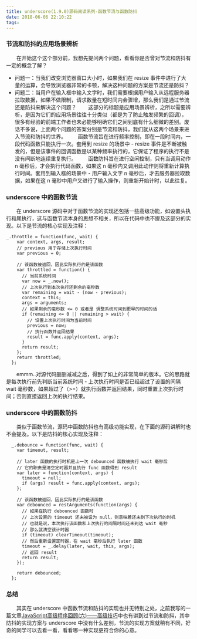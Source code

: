 ```yaml
---
title: underscore(1.9.0)源码阅读系列-函数节流与函数防抖
date: 2018-06-06 22:10:22
tags:
---
```


### 节流和防抖的应用场景辨析
　　在开始这个这个部分前，我想先提问两个问题，看看你是否曾对节流和防抖有一定的概念了解？
- 问题一：当我们改变浏览器窗口大小时，如果我们在 resize 事件中进行了大量的运算，会导致浏览器非常的卡顿，解决这种问题的方案是节流还是防抖？
- 问题二：当用户在输入框中输入文字时，我们需要根据用户输入从远程服务器拉取数据，如果不做限制，请求数量在短时间内会骤增，那么我们是通过节流还是防抖来解决这个问题？
　　这部分的标题是应用场景辨析，之所以需要辨析，是因为它们的应用场景往往十分类似（都是为了防止触发频繁的回调），很多有经验的前端工作者也未必能够明确它们之间到底有什么细微的差别。废话不多说，上面两个问题的答案分别是节流和防抖，我们就从这两个场景来进入节流和防抖的世界。
　　函数节流旨在进行频率控制，即在一段时间内，一段代码函数只能执行一次。套用到 resize 的场景中 - resize 事件是不断被触发的，但是该事件的回调函数是以某种频率执行的，它保证了程序的执行不是没有间断地连续重复执行。
　　函数防抖旨在进行空闲控制，只有当调用动作 n 毫秒后，才会执行代码函数，如果这 n 毫秒内又调用此动作则将重新计算执行时间。套用到输入框的场景中 - 用户输入文字 n 毫秒后，才去服务器拉取数据，如果在这 n 毫秒中用户又进行了输入操作，则重新开始计时，以此往复。

### underscore 中的函数节流
　　在 underscore 源码中对于函数节流的实现还包括一些高级功能，如设置头执行和尾执行，这与函数节流本身的思想不相关，所以在代码中也不提及这部分的实现。以下是节流的核心实现及注释：
```
_.throttle = function(func, wait) {
    var context, args, result;
    // previous 用于存储上次执行时间
    var previous = 0;

    // 该函数被返回，因此实际执行的是该函数
    var throttled = function() {
      // 当前系统时间
      var now = _.now();
      // 上次执行到本次执行还剩余的毫秒数
      var remaining = wait - (now - previous);
      context = this;
      args = arguments;
      // 如果剩余的毫秒数 <= 0 或者是 调整系统时间到更早的时间的话
      if (remaining <= 0 || remaining > wait) {
        // 设置上次执行时间为当前时间
        previous = now;
        // 执行函数并返回结果
        result = func.apply(context, args);
      }
      return result;
    };
    return throttled;
  };
```
　　emmm..对源代码删删减减之后，得到了如上的非常简单的版本。它的思路就是每次执行前先判断当前系统时间 - 上次执行时间是否已经超过了设置的间隔 wait 毫秒数，如果超过了（>=）就执行函数并返回结果，同时重置上次执行时间；否则直接返回上次的执行结果。

### underscore 中的函数防抖
　　类似于函数节流，源码中函数防抖也有高级功能实现，在下面的源码讲解时也不会提及。以下是防抖的核心实现及注释：
```
  _.debounce = function(func, wait) {
    var timeout, result;

    // later 函数的执行时机是上一次 debounced 函数被执行 wait 毫秒后
    // 它的职责是清空定时器并且执行 func 函数得到 result
    var later = function(context, args) {
      timeout = null;
      if (args) result = func.apply(context, args);
    };

    // 该函数被返回，因此实际执行的是该函数
    var debounced = restArguments(function(args) {
      // 如果在执行 debounced 函数时
      // 上次设置的 timeout 还未被设为 null，则意味着还未到下次执行的时机
      // 也就是说，本次执行该函数和上次执行的间隔时间还未到达 wait 毫秒
      // 那么就清空该计时器
      if (timeout) clearTimeout(timeout);
      // 然后重新设置定时器，在 wait 毫秒后执行 later 函数
      timeout = _.delay(later, wait, this, args);
      // 返回 result
      return result;
    });

    return debounced;
  };
```

### 总结
　　其实在 underscore 中函数节流和防抖的实现也并无特别之处，之前我写的一篇文章[JavaScript高级程序回顾(六)——高级技巧](http://zhuyali.com.cn/2018/01/15/%E9%AB%98%E7%BA%A7%E6%8A%80%E5%B7%A7/)中也有讲到过节流和防抖，其中防抖的实现方案与 underscore 中没有什么差别，节流的实现方案就稍有不同，好奇的同学可以去看一看，看看哪一种实现更符合你的心意。